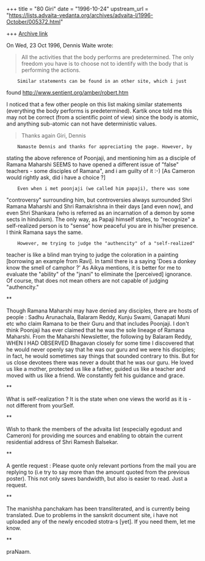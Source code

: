 +++
title = "80 Giri"
date = "1996-10-24"
upstream_url = "https://lists.advaita-vedanta.org/archives/advaita-l/1996-October/005372.html"

+++
[Archive link](https://lists.advaita-vedanta.org/archives/advaita-l/1996-October/005372.html)

On Wed, 23 Oct 1996, Dennis Waite wrote:

> All the activities that the body performs are predetermined. The only
> freedom you have is to choose not to identify with the body that is
> performing the actions.

        Similar statements can be found in an other site, which i just
found
        http://www.sentient.org/amber/robert.htm

I noticed that a few other people on this list making similar statements
(everything the body performs is predetermined). Kartik once told me this
may not be correct (from a scientific point of view) since the body is
atomic, and anything sub-atomic can not have deterministic values.

> Thanks again Giri,
> Dennis

        Namaste Dennis and thanks for appreciating the page. However, by
stating the above reference of Poonjaji, and mentioning him as a disciple
of Ramana Maharshi SEEMS to have opened a different issue of "false"
teachers - some disciples of Ramana", and i am guilty of it :-) [As
Cameron would rightly ask, did i have a choice ?]

        Even when i met poonjaji (we called him papaji), there was some
"controversy"  surrounding him, but controversies always surrounded Shri
Ramana Maharshi and Shri Ramakrishna in their days [and even now], and
even Shri Shankara (who is referred as an incarnation of a demon by some
sects in hinduism). The only way, as Papaji himself states, to "recognize"
a self-realized person is to "sense" how peaceful you are in his/her
presence. I think Ramana says the same.

        However, me trying to judge the "authencity" of a "self-realized"
teacher is like a blind man trying to judge the coloration in a painting
[borrowing an example from Ravi].  In tamil there is a saying 'Does a
donkey know the smell of camphor ?' As Aikya mentions, it is better for me
to evaluate the "ability" of the "jnani" to eliminate the [perceived]
ignorance. Of course, that does not mean others are not capable of judging
"authencity."

**

Though Ramana Maharshi may have denied any disciples, there are hosts of
people : Sadhu Arunachala, Balaram Reddy, Kunju Swami, Ganapati Muni etc
who claim Ramana to be their Guru and that includes Poonjaji. I don't
think Poonjaji has ever claimed that he was the sole lineage of Ramana
Maharshi. From the Maharshi Newsletter, the following by Balaram Reddy,
   WHEN I HAD OBSERVED Bhagavan closely for some time I discovered that
   he would never openly say that he was our guru and we were his
   disciples; in fact, he would sometimes say things that sounded
   contrary to this. But for us close devotees there was never a doubt
   that he was our guru. He loved us like a mother, protected us like a
   father, guided us like a teacher and moved with us like a friend. We
   constantly felt his guidance and grace.

**

What is self-realization ? It is the state when one views the world as
it is - not different from yourSelf.

**

Wish to thank the members of the advaita list (especially egodust and
Cameron) for providing me sources and enabling to obtain the current
residential address of Shri Ramesh Balsekar.

**

A gentle request : Please quote only relevant portions from the mail you
are replying to (i.e try to say more than the amount quoted from the
previous poster). This not only saves bandwidth, but also is easier to
read. Just a request.

**

The manishha panchakam has been transliterated, and is currently being
translated. Due to problems in the sanskrit document site, i have not
uploaded any of the newly encoded stotra-s [yet]. If you need them, let me
know.

**

praNaam.

